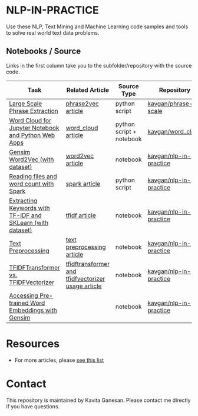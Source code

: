 # NLP-IN-PRACTICE 
Use these NLP, Text Mining and Machine Learning code samples and tools to solve real world text data problems.

## Notebooks / Source

Links in the first column take you to the subfolder/repository with the source code. 

| Task | Related Article  | Source Type  | Repository 
|---|---| ---| --- |
| [Large Scale Phrase Extraction](https://github.com/kavgan/phrase-at-scale)   | [phrase2vec article](http://kavita-ganesan.com/how-to-generate-phrase-embeddings-using-word2vec-in-3-easy-steps/)   | python script | [kavgan/phrase-at-scale](https://github.com/kavgan/phrase-at-scale)  
| [Word Cloud for Jupyter Notebook and Python Web Apps ](https://github.com/kavgan/word_cloud)  |  [word_cloud article](http://kavita-ganesan.com/word-cloud-for-data-scientists/#.W867cBNKj65) | python script + notebook  | [kavgan/word_cloud](https://github.com/kavgan/word_cloud)
| [Gensim Word2Vec (with dataset)](word2vec/)  | [word2vec article](http://kavita-ganesan.com/gensim-word2vec-tutorial-starter-code/) | notebook | [kavgan/nlp-in-practice](https://github.com/kavgan/nlp-in-practice) 
| [Reading files and word count with Spark](spark_wordcount/) | [spark article](http://kavita-ganesan.com/reading-csv-and-json-files-in-spark/) | python script | [kavgan/nlp-in-practice](https://github.com/kavgan/nlp-in-practice)     
| [Extracting Keywords with TF-IDF and SKLearn (with dataset)](tf-idf) | [tfidf article](http://kavita-ganesan.com/extracting-keywords-from-text-with-tf-idf-and-pythons-scikit-learn/#.W2TlD9hKhhE) | notebook | [kavgan/nlp-in-practice](https://github.com/kavgan/nlp-in-practice)  
| [Text Preprocessing](text-pre-processing) | [text preprocessing article](http://kavita-ganesan.com/getting-started-with-text-preprocessing/#.XHa4-ZNKhuU) | notebook | [kavgan/nlp-in-practice](https://github.com/kavgan/nlp-in-practice) 
| [TFIDFTransformer vs. TFIDFVectorizer](tfidftransformer/) | [tfidftransformer and tfidfvectorizer usage article](http://kavita-ganesan.com/how-to-use-tfidftransformer-tfidfvectorizer-and-whats-the-difference/)| notebook | [kavgan/nlp-in-practice](https://github.com/kavgan/nlp-in-practice) 
| [Accessing Pre-trained Word Embeddings with Gensim](pre-trained-embeddings/) | | notebook | [kavgan/nlp-in-practice](https://github.com/kavgan/nlp-in-practice) 


# Resources
- For more articles, please [see this list](http://kavita-ganesan.com/kavitas-tutorials/#.WvIizNMvyog)

# Contact 
This repository is maintained by Kavita Ganesan. Please contact me directly if you have questions.
